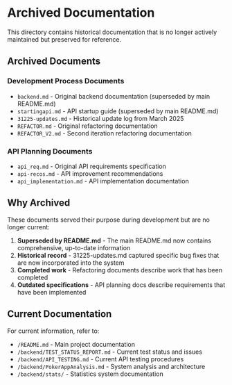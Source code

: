 # Archived Documentation

This directory contains historical documentation that is no longer actively maintained but preserved for reference.

## Archived Documents

### Development Process Documents
- `backend.md` - Original backend documentation (superseded by main README.md)
- `startingapi.md` - API startup guide (superseded by main README.md)
- `31225-updates.md` - Historical update log from March 2025
- `REFACTOR.md` - Original refactoring documentation 
- `REFACTOR_V2.md` - Second iteration refactoring documentation

### API Planning Documents  
- `api_req.md` - Original API requirements specification
- `api-recos.md` - API improvement recommendations
- `api_implementation.md` - API implementation documentation

## Why Archived

These documents served their purpose during development but are no longer current:

1. **Superseded by README.md** - The main README.md now contains comprehensive, up-to-date information
2. **Historical record** - 31225-updates.md captured specific bug fixes that are now incorporated into the system
3. **Completed work** - Refactoring documents describe work that has been completed
4. **Outdated specifications** - API planning docs describe requirements that have been implemented

## Current Documentation

For current information, refer to:
- `/README.md` - Main project documentation
- `/backend/TEST_STATUS_REPORT.md` - Current test status and issues
- `/backend/API_TESTING.md` - Current API testing procedures
- `/backend/PokerAppAnalysis.md` - System analysis and architecture
- `/backend/stats/` - Statistics system documentation